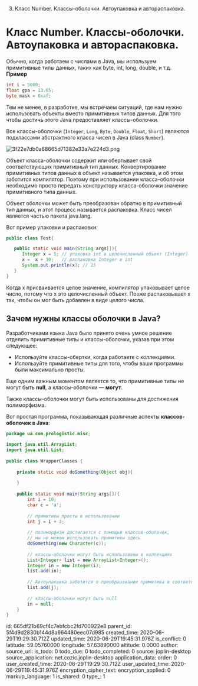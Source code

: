 3. Класс Number. Классы-оболочки. Автоупаковка и автораспаковка.

# Класс Number. Классы-оболочки. Автоупаковка и автораспаковка.
Обычно, когда работаем с числами в Java, мы используем примитивные типы данных, таких как byte, int, long, double, и т.д.
**Пример**
```Java
int i = 5000;
float gpa = 13.65;
byte mask = 0xaf;
```

Тем не менее, в разработке, мы встречаем ситуаций, где нам нужно использовать объекты вместо примитивных типов данных. Для того чтобы достичь этого Java предоставляет классы-оболочки.

Все классы-оболочки (`Integer`, `Long`, `Byte`, `Double`, `Float`, `Short`) являются подклассами абстрактного класса чисел в Java (class `Number`).


![3f22e7db0a68665d71382e33a7e224d3.png](:/11a18ea2f31b447e87fe1148b9ed6023)

Объект класса-оболочки содержит или обертывает свой соответствующих примитивный тип данных. Конвертирование примитивных типов данных в объект называется упаковка, и об этом заботится компилятор. Поэтому при использовании класса-оболочки необходимо просто передать конструктору класса-оболочки значение примитивного типа данных.

Объект оболочки может быть преобразован обратно в примитивный тип данных, и этот процесс называется распаковка. Класс чисел является частью пакета java.lang.

Вот пример упаковки и распаковки:
```Java
public class Test{

   public static void main(String args[]){
      Integer x = 5; // упаковка int в целочисленный объект (Integer)
      x =  x + 10;   // распаковка Integer в int
      System.out.println(x); // 15
   }
}
```
Когда х присваивается целое значение, компилятор упаковывает целое число, потому что х это целочисленный объект. Позже распаковывает х так, чтобы он мог быть добавлен в виде целого числа.

## Зачем нужны классы оболочки в Java?
Разработчиками языка Java было принято очень умное решение отделить примитивные типы и классы-оболочки, указав при этом следующее:

- Используйте классы-обертки, когда работаете с коллекциями.
- Используйте примитивные типы для того, чтобы ваши программы были максимально просты.

Еще одним важным моментом является то, что примитивные типы не могут быть **null**, а классы-оболочки — **могут**.

Также классы-оболочки могут быть использованы для достижения полиморфизма.

Вот простая программа, показывающая различные аспекты **классов-оболочек в Java**:
```Java
package ua.com.prologistic.misc;
 
import java.util.ArrayList;
import java.util.List;
 
public class WrapperClasses {
 
    private static void doSomething(Object obj){
         
    }
      
    public static void main(String args[]){
        int i = 10;
        char c = 'a';
         
        // примитивы просты в использовании
        int j = i + 3;
         
        // полиморфизм достигается с помощью классов-оболочек,
        // мы не можем использовать примитивы здесь
        doSomething(new Character(c));
         
        // классы-оболочки могут быть использованы в коллекциях
        List<Integer> list = new ArrayList<Integer>();
        Integer in = new Integer(i);
        list.add(in);
         
        // Автоупаковка заботится о преобразовании примитива в соответственный класс-оболочку
        list.add(j);
         
        // классы-оболочки могут быть null
        in = null;
    }
}
```

id: 665df21b69cf4c7ebfcbc2fd700922e8
parent_id: 5f4d9d2830b144d8a664480eec07d985
created_time: 2020-06-29T19:29:30.712Z
updated_time: 2020-06-29T19:45:31.976Z
is_conflict: 0
latitude: 59.05760000
longitude: 57.63890000
altitude: 0.0000
author: 
source_url: 
is_todo: 0
todo_due: 0
todo_completed: 0
source: joplin-desktop
source_application: net.cozic.joplin-desktop
application_data: 
order: 0
user_created_time: 2020-06-29T19:29:30.712Z
user_updated_time: 2020-06-29T19:45:31.976Z
encryption_cipher_text: 
encryption_applied: 0
markup_language: 1
is_shared: 0
type_: 1